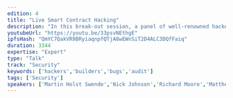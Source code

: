 ```yaml
---
edition: 4
title: "Live Smart Contract Hacking"
description: "In this break-out session, a panel of well-renowned hackers and builders will perform security assessments of contracts that the audience submits - and anyone in the room is highly encouraged to help out and take part in the audit. There will not be time to perform full-scale reviews, but the panel will discuss the contracts both from a high-level perspective and also dive into the nitty gritty details, to see if we can find faults in the implementation. This is a panel session, where we want to interact with the community and bash as many bugs as possible, and hopefully demonstrate how tricky it can be to program for the EVM. Mistakes are what makes us learn: There shall be no shaming of anyone who submits a contract for review."
youtubeUrl: "https://youtu.be/33psvNEthgE"
ipfsHash: "QmYC7QakVR9BRyiaqnpfQTjA8wEWnSiT2D4ALC3DQfFaiq"
duration: 3344
expertise: "Expert"
type: "Talk"
track: "Security"
keywords: ['hackers','builders','bugs','audit']
tags: ['Security']
speakers: ['Martin Holst Swende','Nick Johnson','Richard Moore','Matthew Di Ferrante']
---
```


